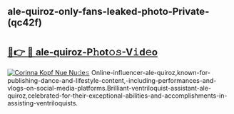 ## ale-quiroz-only-fans​-leaked-photo​-Private-(qc42f)


# <h2><a href="https://mediaupload.pro?title=ale-quiroz&ref=git">🔗👉 🔴 ale-quiroz-P𝚑ot𝚘𝚜-V𝚒d𝚎o</a></h2>

[![Corinna Kopf Nue Nu𝚍e𝚜](https://i.imgur.com/0qMVB7G.gif)](https://mediaupload.pro?title=ale-quiroz&ref=git)
Online-influencer-ale-quiroz,known-for-publishing-dance-and-lifestyle-content,-including-performances-and-vlogs-on-social-media-platforms.Brilliant-ventriloquist-assistant-ale-quiroz,celebrated-for-their-exceptional-abilities-and-accomplishments-in-assisting-ventriloquists.  